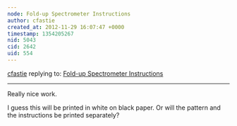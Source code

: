 ```yaml
---
node: Fold-up Spectrometer Instructions
author: cfastie
created_at: 2012-11-29 16:07:47 +0000
timestamp: 1354205267
nid: 5043
cid: 2642
uid: 554
---
```




[cfastie](../profile/cfastie) replying to: [Fold-up Spectrometer Instructions](../notes/mathew/11-29-2012/fold-spectrometer-instructions)

----
Really nice work.

I guess this will be printed in white on black paper. Or will the pattern and the instructions be printed separately?